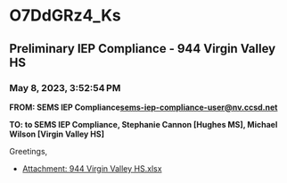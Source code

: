 # O7DdGRz4_Ks
## Preliminary IEP Compliance - 944 Virgin Valley HS
### May 8, 2023, 3:52:54 PM
**FROM: SEMS IEP Compliance<sems-iep-compliance-user@nv.ccsd.net>**

**TO: to SEMS IEP Compliance, Stephanie Cannon [Hughes MS], Michael Wilson [Virgin Valley HS]**


Greetings, 





* [Attachment: 944 Virgin Valley HS.xlsx](O7DdGRz4_Ks-attachment-1.xlsx)
